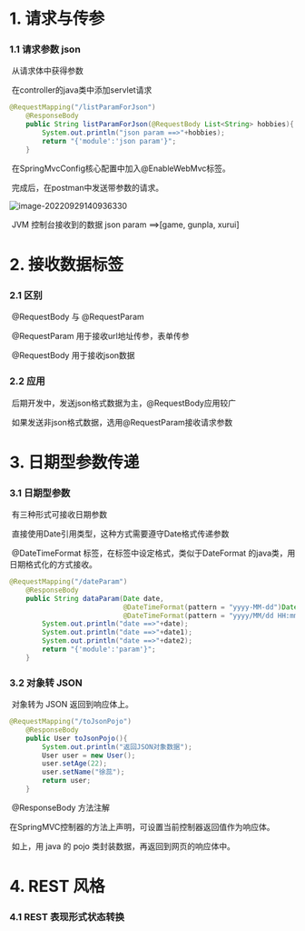 # 1. 请求与传参

### 	1.1 请求参数 json

​		从请求体中获得参数

​		在controller的java类中添加servlet请求

```java
@RequestMapping("/listParamForJson")
    @ResponseBody
    public String listParamForJson(@RequestBody List<String> hobbies){
        System.out.println("json param ==>"+hobbies);
        return "{'module':'json param'}";
    }
```

​		在SpringMvcConfig核心配置中加入@EnableWebMvc标签。

​		完成后，在postman中发送带参数的请求。

![image-20220929140936330](C:\Users\Asphyxia\AppData\Roaming\Typora\typora-user-images\image-20220929140936330.png)

​		JVM 控制台接收到的数据 json param ==>[game, gunpla, xurui]

# 2. 接收数据标签

### 	2.1 区别

​		@RequestBody 与 @RequestParam 

​		@RequestParam 用于接收url地址传参，表单传参

​		@RequestBody 用于接收json数据

### 	2.2 应用

​		后期开发中，发送json格式数据为主，@RequestBody应用较广

​		如果发送非json格式数据，选用@RequestParam接收请求参数

# 3. 日期型参数传递

### 	3.1 日期型参数

​		有三种形式可接收日期参数

​		直接使用Date引用类型，这种方式需要遵守Date格式传递参数

​		@DateTimeFormat 标签，在标签中设定格式，类似于DateFormat 的java类，用日期格式化的方式接收。

```java
@RequestMapping("/dateParam")
    @ResponseBody
    public String dataParam(Date date,
                            @DateTimeFormat(pattern = "yyyy-MM-dd")Date date1,
                            @DateTimeFormat(pattern = "yyyy/MM/dd HH:mm:ss")Date date2){
        System.out.println("date ==>"+date);
        System.out.println("date ==>"+date1);
        System.out.println("date ==>"+date2);
        return "{'module':'param'}";
    }
```

### 	3.2 对象转 JSON

​		对象转为 JSON 返回到响应体上。

```java
@RequestMapping("/toJsonPojo")
    @ResponseBody
    public User toJsonPojo(){
        System.out.println("返回JSON对象数据");
        User user = new User();
        user.setAge(22);
        user.setName("徐蕊");
        return user;
    }
```

​		@ResponseBody 方法注解

​		在SpringMVC控制器的方法上声明，可设置当前控制器返回值作为响应体。

​		如上，用 java 的 pojo 类封装数据，再返回到网页的响应体中。

# 4. REST 风格

### 	4.1 REST 表现形式状态转换

​		

​		